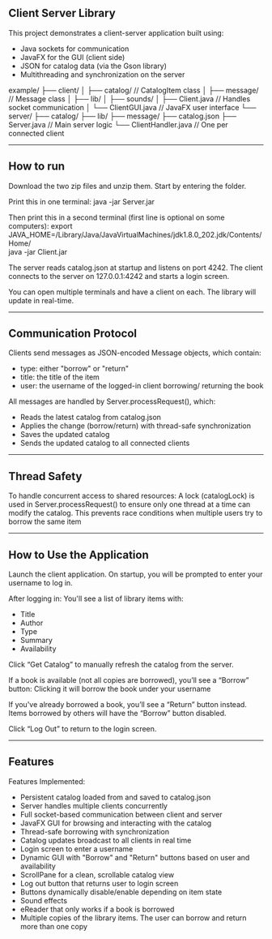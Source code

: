 ## Client Server Library

This project demonstrates a client-server application built using:
- Java sockets for communication
- JavaFX for the GUI (client side)
- JSON for catalog data (via the Gson library)
- Multithreading and synchronization on the server

example/
├── client/
│ ├── catalog/ // CatalogItem class
│ ├── message/ // Message class
│ ├── lib/
│ ├── sounds/
│ ├── Client.java // Handles socket communication
│ └── ClientGUI.java // JavaFX user interface
└── server/
  ├── catalog/
  ├── lib/
  ├── message/
  ├── catalog.json
  ├── Server.java // Main server logic
  └── ClientHandler.java // One per connected client
  
________________________________________________________________________

## How to run

Download the two zip files and unzip them.
Start by entering the folder.

Print this in one terminal:
java -jar Server.jar

Then print this in a second terminal (first line is optional on some computers):
export JAVA_HOME=/Library/Java/JavaVirtualMachines/jdk1.8.0_202.jdk/Contents/Home/  
java -jar Client.jar

The server reads catalog.json at startup and listens on port 4242.
The client connects to the server on 127.0.0.1:4242 and starts a login screen.

You can open multiple terminals and have a client on each. The library will update in real-time. 

________________________________________________________________________

## Communication Protocol

Clients send messages as JSON-encoded Message objects, which contain:
- type: either "borrow" or "return"
- title: the title of the item
- user: the username of the logged-in client borrowing/ returning the book

All messages are handled by Server.processRequest(), which:
- Reads the latest catalog from catalog.json
- Applies the change (borrow/return) with thread-safe synchronization
- Saves the updated catalog
- Sends the updated catalog to all connected clients
________________________________________________________________________

## Thread Safety
To handle concurrent access to shared resources:
A lock (catalogLock) is used in Server.processRequest() to ensure only one thread at a time can
modify the catalog. This prevents race conditions when multiple users try to borrow the same item

________________________________________________________________________

## How to Use the Application

Launch the client application.
On startup, you will be prompted to enter your username to log in.

After logging in:
You'll see a list of library items with:
- Title
- Author
- Type
- Summary
- Availability

Click “Get Catalog” to manually refresh the catalog from the server.

If a book is available (not all copies are borrowed), you’ll see a “Borrow” button:
Clicking it will borrow the book under your username

If you've already borrowed a book, you’ll see a “Return” button instead.
Items borrowed by others will have the “Borrow” button disabled.

Click “Log Out” to return to the login screen.
________________________________________________________________________

## Features

Features Implemented:
- Persistent catalog loaded from and saved to catalog.json
- Server handles multiple clients concurrently
- Full socket-based communication between client and server
- JavaFX GUI for browsing and interacting with the catalog
- Thread-safe borrowing with synchronization
- Catalog updates broadcast to all clients in real time
- Login screen to enter a username
- Dynamic GUI with "Borrow" and "Return" buttons based on user and availability
- ScrollPane for a clean, scrollable catalog view
- Log out button that returns user to login screen
- Buttons dynamically disable/enable depending on item state
- Sound effects
- eReader that only works if a book is borrowed
- Multiple copies of the library items. The user can borrow and return more than one copy
